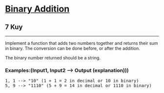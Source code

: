 <h1><a href="https://www.codewars.com/kata/551f37452ff852b7bd000139">Binary Addition</a></h1>
<h2>7 Kuy</h2>
<hr>
<p>Implement a function that adds two numbers together and returns their sum in binary. 
The conversion can be done before, or after the addition.</p>
<p>The binary number returned should be a string.</p>
<h3>Examples:(Input1, Input2 --> Output (explanation)))</h3>
<pre>
1, 1 --> "10" (1 + 1 = 2 in decimal or 10 in binary)
5, 9 --> "1110" (5 + 9 = 14 in decimal or 1110 in binary)
</pre>